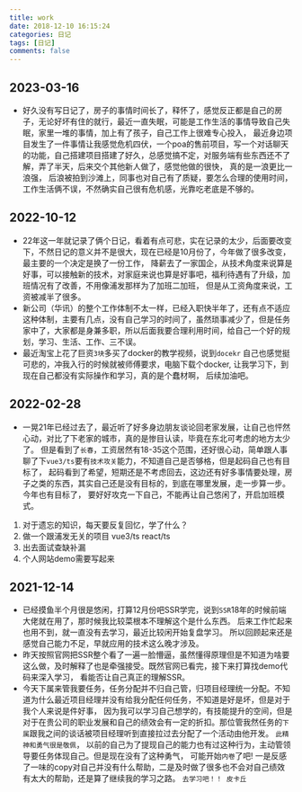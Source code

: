 ```yaml
---
title: work
date: 2018-12-10 16:15:24
categories: 日记
tags: [日记]
comments: false
---
```


## 2023-03-16

- 好久没有写日记了，房子的事情时间长了，释怀了，感觉反正都是自己的房子，无论好坏有住的就行，最近一直失眠，可能是工作生活的事情导致自己失眠，家里一堆的事情，加上有了孩子，自己工作上很难专心投入， 最近身边项目发生了一件事情让我感觉危机四伏，一个poa的售前项目，写一个对话聊天的功能，自己搭建项目搭建了好久，总感觉搞不定，对服务端有些东西还不了解，弄了半天，后来交个其他新人做了，感觉他做的很快， 真的是一浪更比一浪强， 后浪被拍到沙滩上，同事也对自己有了质疑，要怎么合理的使用时间，工作生活俩不误，不然确实自己很有危机感，光靠吃老底是不够的。

## 2022-10-12

- 22年这一年就记录了俩个日记，看着有点可悲，实在记录的太少，后面要改变下，不然日记的意义并不是很大，现在已经是10月份了，今年做了很多改变，最主要的一个决定是换了一份工作， 降薪去了一家国企，从技术角度来说算是好事，可以接触新的技术，对家庭来说也算是好事吧，福利待遇有了升级，加班情况有了改善，不用像浦发那样为了加班二加班， 但是从工资角度来说，工资被减半了很多。
- 新公司（华讯）的整个工作体制不太一样，已经入职快半年了，还有点不适应这种体制，主要有几点，没有自己学习的时间了，虽然琐事减少了，但是任务家中了，大家都是身兼多职，所以后面我要合理利用时间，给自己一个好的规划，学习、生活、工作、三不误。
- 最近淘宝上花了巨资`3块`多买了docker的教学视频，说到`docekr` 自己也感觉挺可悲的，冲我入行的时候就被师傅要求，电脑下载个docker, 让我学习下，到现在自己都没有实际操作和学习，真的是个蠢材啊， 后续加油吧。

## 2022-02-28

- 一晃21年已经过去了，最近听了好多身边朋友谈论回老家发展，让自己也怦然心动，对比了下老家的城市，真的是惨目认读，毕竟在东北可考虑的地方太少了。
但是看到了`长春`，工资居然有18-35这个范围，还好很心动，简单跟人事聊了下`vue3/ts`要有`技术攻关`能力，不知道自己是否够格，但是起码自己也有目标了，
起码看到了希望，短期还是不考虑回去，这边还有好多事情要处理，房子之类的东西，其实自己还是没有目标的，到底在哪里发展，走一步算一步。 今年也有目标了，
要好好攻克一下自己，不能再让自己悠闲了，开启加班模式。 
1. 对于遗忘的知识，每天要反复回忆，学了什么？
2. 做一个跟浦发无关的项目 vue3/ts  react/ts
3. 出去面试查缺补漏
4. 个人网站demo需要写起来

## 2021-12-14

- 已经摸鱼半个月很是悠闲，打算12月份吧SSR学完，说到`SSR`18年的时候前端大佬就在用了，那时候我比较菜根本不理解这个是什么东西。
后来工作忙起来也用不到，就一直没有去学习，最近比较闲开始复盘学习。 所以回顾起来还是感觉自己能力不足，早就应用的技术这么晚才涉及。
- 昨天按照官网把SSR整个看了一遍一脸懵逼，虽然懂得原理但是不知道为啥要这么做，及时解释了也是牵强接受。既然官网已看完，接下来打算找demo代码来深入学习，
看能否让自己真正的理解SSR。
- 今天下属来管我要任务，任务分配并不归自己管，归项目经理统一分配。不知道为什么最近项目经理并没有给我分配任何任务，不知道是好是坏，但是对于我个人来说是件好事，
因为我可以学习自己想学的，有技能提升的空间，但是对于在贵公司的职业发展和自己的绩效会有一定的折扣。那位管我然任务的`下属`跟我之间的谈话被项目经理听到直接拉过去分配了一个活动由他开发。
`此精神和勇气很是敬佩`， 以前的自己为了提现自己的能力也有过这种行为，主动管领导要任务体现自己。但是现在没有了这种勇气，
可能开始`内卷`了吧!  一是反感了一味的copy对自己并没有什么帮助，二是及时做了很多也不会对自己绩效有太大的帮助，还是算了继续我的学习之路。
`去学习吧！！ 皮卡丘`


